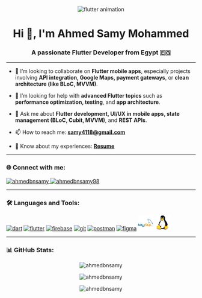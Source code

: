 <p align="center">
  <img src="https://cdn.lu.ma/cdn-cgi/image/format=auto,fit=cover,dpr=2,quality=75,width=800,height=450.3703703703703/editor-images/s6/59897a29-eb15-4ed8-8d1f-37832f2875e5" alt="flutter animation" width="600"/>
</p>

<h1 align="center">Hi 👋, I'm Ahmed Samy Mohammed</h1>
<h3 align="center">A passionate Flutter Developer from Egypt 🇪🇬</h3>

---

- 👯 I’m looking to collaborate on **Flutter mobile apps**, especially projects involving **API integration, Google Maps, payment gateways**, or **clean architecture (like BLoC, MVVM)**.

- 🤝 I’m looking for help with **advanced Flutter topics** such as **performance optimization, testing**, and **app architecture**.

- 💬 Ask me about **Flutter development, UI/UX in mobile apps, state management (BLoC, Cubit, MVVM)**, and **REST APIs**.

- 📫 How to reach me: **samy4118@gmail.com**

- 📄 Know about my experiences: [**Resume**](https://drive.google.com/file/d/1Fx-4HXjLSHpmuWEVLLuoc0bB5wlnJz5u/view?usp=drive_link)

---

### 🌐 Connect with me:
<p align="left">
  <a href="https://linkedin.com/in/ahmedbnsamy" target="blank">
    <img align="center" src="https://raw.githubusercontent.com/rahuldkjain/github-profile-readme-generator/master/src/images/icons/Social/linked-in-alt.svg" alt="ahmedbnsamy" height="30" width="40" />
  </a>
  <a href="https://www.facebook.com/ahmedbnsamy98" target="blank">
    <img align="center" src="https://raw.githubusercontent.com/rahuldkjain/github-profile-readme-generator/master/src/images/icons/Social/facebook.svg" alt="ahmedbnsamy98" height="30" width="40" />
  </a>
</p>

---

### 🛠️ Languages and Tools:
<p align="left">
  <a href="https://dart.dev" target="_blank" rel="noreferrer"><img src="https://www.vectorlogo.zone/logos/dartlang/dartlang-icon.svg" alt="dart" width="40" height="40"/></a>
  <a href="https://flutter.dev" target="_blank" rel="noreferrer"><img src="https://www.vectorlogo.zone/logos/flutterio/flutterio-icon.svg" alt="flutter" width="40" height="40"/></a>
  <a href="https://firebase.google.com/" target="_blank" rel="noreferrer"><img src="https://www.vectorlogo.zone/logos/firebase/firebase-icon.svg" alt="firebase" width="40" height="40"/></a>
  <a href="https://git-scm.com/" target="_blank" rel="noreferrer"><img src="https://www.vectorlogo.zone/logos/git-scm/git-scm-icon.svg" alt="git" width="40" height="40"/></a>
  <a href="https://postman.com" target="_blank" rel="noreferrer"><img src="https://www.vectorlogo.zone/logos/getpostman/getpostman-icon.svg" alt="postman" width="40" height="40"/></a>
  <a href="https://figma.com" target="_blank" rel="noreferrer"><img src="https://www.vectorlogo.zone/logos/figma/figma-icon.svg" alt="figma" width="40" height="40"/></a>
  <a href="https://www.mysql.com/" target="_blank" rel="noreferrer"><img src="https://raw.githubusercontent.com/devicons/devicon/master/icons/mysql/mysql-original-wordmark.svg" alt="mysql" width="40" height="40"/></a>
  <a href="https://www.linux.org/" target="_blank" rel="noreferrer"><img src="https://raw.githubusercontent.com/devicons/devicon/master/icons/linux/linux-original.svg" alt="linux" width="40" height="40"/></a>
</p>

---

### 📊 GitHub Stats:

<p align="center">
  <img src="https://github-readme-stats.vercel.app/api?username=ahmedbnsamy&show_icons=true&locale=en" alt="ahmedbnsamy" />
</p>

<p align="center">
  <img src="https://github-readme-streak-stats.herokuapp.com/?user=ahmedbnsamy&" alt="ahmedbnsamy" />
</p>

<p align="center">
  <img src="https://github-profile-trophy.vercel.app/?username=ahmedbnsamy" alt="ahmedbnsamy" />
</p>
